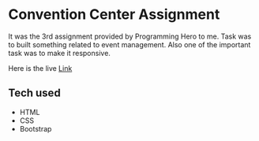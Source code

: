 # Convention Center Assignment

It was the 3rd assignment provided by Programming Hero to me. Task was to built something related to event management. Also one of the important task was to make it responsive.

Here is the live [Link](https://plantastic-event-agency.netlify.app/)

## Tech used

- HTML
- CSS
- Bootstrap
